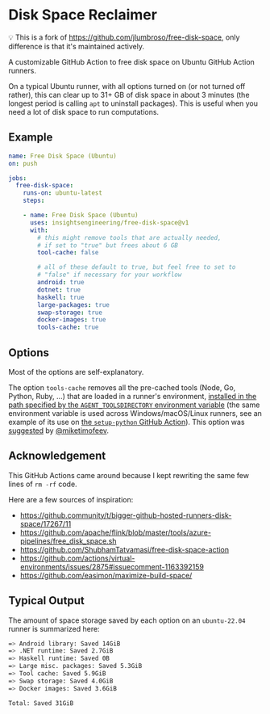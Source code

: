 # Disk Space Reclaimer

💡 This is a fork of <https://github.com/jlumbroso/free-disk-space>, only difference is that it's maintained actively.

A customizable GitHub Action to free disk space on Ubuntu GitHub Action runners.

On a typical Ubuntu runner, with all options turned on (or not turned off rather), this can clear up to 31+ GB of disk space in about 3 minutes (the longest period is calling `apt` to uninstall packages). This is useful when you need a lot of disk space to run computations.

## Example

```yaml
name: Free Disk Space (Ubuntu)
on: push

jobs:
  free-disk-space:
    runs-on: ubuntu-latest
    steps:

    - name: Free Disk Space (Ubuntu)
      uses: insightsengineering/free-disk-space@v1
      with:
        # this might remove tools that are actually needed,
        # if set to "true" but frees about 6 GB
        tool-cache: false

        # all of these default to true, but feel free to set to
        # "false" if necessary for your workflow
        android: true
        dotnet: true
        haskell: true
        large-packages: true
        swap-storage: true
        docker-images: true
        tools-cache: true
```

## Options

Most of the options are self-explanatory.

The option `tools-cache` removes all the pre-cached tools (Node, Go, Python, Ruby, ...) that are loaded in a runner's environment, [installed in the path specified by the `AGENT_TOOLSDIRECTORY` environment variable](https://github.com/actions/virtual-environments/blob/5a2cb18a48bce5da183486b95f5494e4fd0c0640/images/linux/scripts/installers/configure-environment.sh#L25-L29) (the same environment variable is used across Windows/macOS/Linux runners, see an example of its use on [the `setup-python` GitHub Action](https://github.com/actions/setup-python)). This option was [suggested](https://github.com/actions/virtual-environments/issues/2875#issuecomment-1163392159) by [@miketimofeev](https://github.com/miketimofeev).

## Acknowledgement

This GitHub Actions came around because I kept rewriting the same few lines of `rm -rf` code.

Here are a few sources of inspiration:
- <https://github.community/t/bigger-github-hosted-runners-disk-space/17267/11>
- <https://github.com/apache/flink/blob/master/tools/azure-pipelines/free_disk_space.sh>
- <https://github.com/ShubhamTatvamasi/free-disk-space-action>
- <https://github.com/actions/virtual-environments/issues/2875#issuecomment-1163392159>
- <https://github.com/easimon/maximize-build-space/>

## Typical Output

The amount of space storage saved by each option on an `ubuntu-22.04` runner is summarized here:

```bash
=> Android library: Saved 14GiB
=> .NET runtime: Saved 2.7GiB
=> Haskell runtime: Saved 0B
=> Large misc. packages: Saved 5.3GiB
=> Tool cache: Saved 5.9GiB
=> Swap storage: Saved 4.0GiB
=> Docker images: Saved 3.6GiB

Total: Saved 31GiB
```
